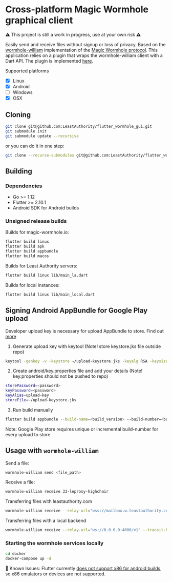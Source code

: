 # Cross-platform Magic Wormhole graphical client

⚠ This project is still a work in progress, use at your own risk ⚠

Easily send and receive files without signup or loss of privacy. Based on the
[wormhole-william](https://github.com/LeastAuthority/wormhole-william)
implementation of the [Magic Wormhole protocol](https://github.com/magic-wormhole/magic-wormhole).
This application relies on a plugin that wraps the wormhole-william client
with a Dart API. The plugin is implemented [here](https://github.com/LeastAuthority/dart_wormhole_william).

Supported platforms

- [x] Linux
- [x] Android
- [ ] Windows
- [x] OSX

## Cloning

```bash
git clone git@github.com:LeastAuthority/flutter_wormhole_gui.git
git submodule init
git submodule update --recursive
```
or you can do it in one step:

```bash
git clone --recurse-submodules git@github.com:LeastAuthority/flutter_wormhole_gui.git
```

## Building

### Dependencies

- Go >= 1.12
- Flutter >= 2.10.1
- Android SDK for Android builds

### Unsigned release builds

Builds for magic-wormhole.io:

```bash
flutter build linux
flutter build apk
flutter build appbundle
flutter build macos
```

Builds for Least Authority servers:

```bash
flutter build linux lib/main_la.dart
```

Builds for local instances:

```bash
flutter build linux lib/main_local.dart
```

## Signing Android AppBundle for Google Play upload
Developer upload key is necessary for upload AppBundle to store. Find out [more](https://support.google.com/googleplay/android-developer/answer/9842756?hl=en#zippy=%2Cupload-key-requirements)
1. Generate upload key with keytool (Note! store keystore.jks file outside repo)
```bash
keytool -genkey -v -keystore ~/upload-keystore.jks -keyalg RSA -keysize 2048 -validity 10000 -alias upload-key
```
2. Create android/key.properties file and add your details (Note! key.properties should not be pushed to repo)
```bash
storePassword=<password>
keyPassword=<password>
keyAlias=upload-key
storeFile=~/upload-keystore.jks
```
3. Run build manually
```bash
flutter build appbundle --build-name=<build_version> --build-number=<build_number> -t lib/main_la.dart
```
Note: Google Play store requires unique or incremental build-number for every upload to store.

## Usage with `wormhole-william`

Send a file:

```bash
wormhole-william send <file_path>
```

Receive a file:

```bash
wormhole-william receive 33-leprosy-highchair
```

Transferring files with leastauthority.com

```bash
wormhole-william receive --relay-url="wss://mailbox.w.leastauthority.com/v1" --transit-helper="wss://relay.w.leastauthority.com:443" 33-leprosy-highchair
```

Transferring files with a local backend

```bash
wormhole-william receive --relay-url="ws://0.0.0.0:4000/v1" --transit-helper="tcp:0.0.0.0:4001" 33-leprosy-highchair
```

### Starting the wormhole services locally

```bash
cd docker
docker-compose up -d
```

 Known Issues:
Flutter currently [does not support x86 for android builds](https://github.com/flutter/flutter/issues/9253),
so x86 emulators or devices are not supported.

